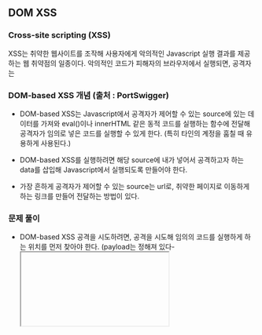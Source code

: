 ## DOM XSS

### Cross-site scripting (XSS)

XSS는 취약한 웹사이트를 조작해 사용자에게 악의적인 Javascript 실행 결과를 제공하는 웹 취약점의 일종이다. 악의적인 코드가 피해자의 브라우저에서 실행되면, 공격자는 


### DOM-based XSS 개념 (출처 : PortSwigger)

- DOM-based XSS는 Javascript에서 공격자가 제어할 수 있는 source에 있는 데이터를 가져와 eval()이나 innerHTML 같은 동적 코드를 실행하는 함수에 전달해 공격자가 임의로 넣은 코드를 실행할 수 있게 한다. (특히 타인의 계정을 훔칠 때 유용하게 사용된다.)
  
- DOM-based XSS를 실행하려면 해당 source에 내가 넣어서 공격하고자 하는 data를 삽입해 Javascript에서 실행되도록 만들어야 한다. 
  
- 가장 흔하게 공격자가 제어할 수 있는 source는 url로, 취약한 페이지로 이동하게 하는 링크를 만들어 전달하는 방법이 있다.


### 문제 풀이

- DOM-based XSS 공격을 시도하려면, 공격을 시도해 임의의 코드를 실행하게 하는 위치를 먼저 찾아야 한다. (payload는 정해져 있다- <iframe src="javascript:alert(`xss`)">)

- 첫 번째로 시도해 본 것은 localhost:3000/#/<iframe src="javascript:alert(`xss`)"> 와 같이 url에 공격 payload를 삽입하는 것이었다. (이는 url에 실행할 수 있는 payload를 삽입한 것이 아니라 단지 디렉토리 이동을 한 것에 불과함으로 실행하고자 하는 코드가 실행이 될 수 없다.)

<img width="2811" height="1469" alt="image" src="https://github.com/user-attachments/assets/d8ff1a93-4ecf-4bba-bd91-60a2e68a0aa4" />




- 검색창의 url을 살펴보면 *search? q=* 와 같이 url 파라미터 값을 전달해 검색을 진행하는 것을 알 수 있다. 검색 파라미터 값으로 공격자가 임의로 실행하고자 하는 payload를 삽입하면 해당 코드가 실행될 수 있음을 알 수 있다. 
(http://localhost:3000/#/search?q=%20%3Ciframe%20src%3D%22javascript:alert(%60xss%60)%22%3E)




<p align="center">
  <img src="https://github.com/user-attachments/assets/28598f0c-1462-44e2-979d-6e8ad349875e" width="45%" style="margin-right:10px;"/>
  <img src="https://github.com/user-attachments/assets/6170b56b-21e0-4957-96ee-f7aca884fa3b" width="45%"/>

</p>
